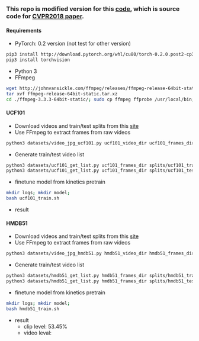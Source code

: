### This repo is modified version for this [code](https://github.com/kenshohara/3D-ResNets-PyTorch), which is source code for [CVPR2018 paper](http://openaccess.thecvf.com/content_cvpr_2018/papers/Hara_Can_Spatiotemporal_3D_CVPR_2018_paper.pdf).

#### Requirements
- PyTorch: 0.2 version (not test for other version)
```bash
pip3 install http://download.pytorch.org/whl/cu80/torch-0.2.0.post2-cp35-cp35m-manylinux1_x86_64.whl
pip3 install torchvision
```
- Python 3
- FFmpeg
```bash
wget http://johnvansickle.com/ffmpeg/releases/ffmpeg-release-64bit-static.tar.xz
tar xvf ffmpeg-release-64bit-static.tar.xz
cd ./ffmpeg-3.3.3-64bit-static/; sudo cp ffmpeg ffprobe /usr/local/bin;
```

#### UCF101
- Download videos and train/test splits from this [site](http://crcv.ucf.edu/data/UCF101.php)
- Use FFmpeg to extract frames from raw videos
```bash
python3 datasets/video_jpg_ucf101.py ucf101_video_dir ucf101_frames_dir
```
- Generate train/test video list
```bash
python3 datasets/ucf101_get_list.py ucf101_frames_dir splits/ucf101_train01_raw.txt
python3 datasets/ucf101_get_list.py ucf101_frames_dir splits/ucf101_test01_raw.txt
```
-  finetune model from kinetics pretrain
```bash
mkdir logs; mkdir model;
bash ucf101_train.sh
```
- result

#### HMDB51
- Download videos and train/test splits from this [site](http://serre-lab.clps.brown.edu/resource/hmdb-a-large-human-motion-database/)
- Use FFmpeg to extract frames from raw videos
```bash
python3 datasets/video_jpg_hmdb51.py hmdb51_video_dir hmdb51_frames_dir
```
- Generate train/test video list
```bash
python3 datasets/hmdb51_get_list.py hmdb51_frames_dir splits/hmdb51_train01_raw.txt
python3 datasets/hmdb51_get_list.py hmdb51_frames_dir splits/hmdb51_test01_raw.txt
```
- finetune model from kinetics pretrain
```bash
mkdir logs; mkdir model;
bash hmdb51_train.sh
```
- result
    - clip level: 53.45%
    - video leval: 
